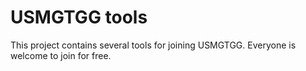 # USMGTGG tools

This project contains several tools for joining USMGTGG. Everyone is welcome to join for free.
